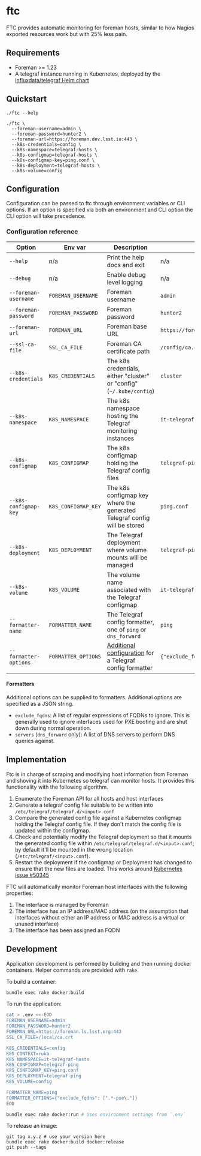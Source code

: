# ftc

FTC provides automatic monitoring for foreman hosts, similar to how Nagios exported resources work but with 25% less pain.

## Requirements

* Foreman >= 1.23
* A telegraf instance running in Kubernetes, deployed by the [influxdata/telegraf Helm chart][telegraf-helm-chart]

[telegraf-helm-chart]: https://https://github.com/influxdata/helm-charts/tree/master/charts/telegraf

## Quickstart

```
./ftc --help
```

```
./ftc \
  --foreman-username=admin \
  --foreman-password=hunter2 \
  --foreman-url=https://foreman.dev.lsst.io:443 \
  --k8s-credentials=config \
  --k8s-namespace=telegraf-hosts \
  --k8s-configmap=telegraf-hosts \
  --k8s-configmap-key=ping.conf \
  --k8s-deployment=telegraf-hosts \
  --k8s-volume=config
```

## Configuration

Configuration can be passed to ftc through environment variables or CLI options. If an option is specified via both an environment and CLI option the CLI option will take precedence.

### Configuration reference

| Option                | Env var             | Description                                                              | Example                           |
| ------                | -------             | -----------                                                              | -------                           |
| `--help`              | n/a                 | Print the help docs and exit                                             | n/a                               |
| `--debug`             | n/a                 | Enable debug level logging                                               | n/a                               |
| `--foreman-username`  | `FOREMAN_USERNAME`  | Foreman username                                                         | `admin`                           |
| `--foreman-password`  | `FOREMAN_PASSWORD`  | Foreman password                                                         | `hunter2`                         |
| `--foreman-url`       | `FOREMAN_URL`       | Foreman base URL                                                         | `https://foreman.ls.lsst.org:443` |
| `--ssl-ca-file`       | `SSL_CA_FILE`       | Foreman CA certificate path                                              | `/config/ca.crt`                  |
| `--k8s-credentials`   | `K8S_CREDENTIALS`   | The k8s credentials, either "cluster" or "config" (`~/.kube/config`)     | `cluster`                         |
| `--k8s-namespace`     | `K8S_NAMESPACE`     | The k8s namespace hosting the Telegraf monitoring instances              | `it-telegraf-hosts`               |
| `--k8s-configmap`     | `K8S_CONFIGMAP`     | The k8s configmap holding the Telegraf config files                      | `telegraf-ping`                   |
| `--k8s-configmap-key` | `K8S_CONFIGMAP_KEY` | The k8s configmap key where the generated Telegraf config will be stored | `ping.conf`                       |
| `--k8s-deployment`    | `K8S_DEPLOYMENT`    | The Telegraf deployment where volume mounts will be managed              | `telegraf-ping`                   |
| `--k8s-volume`        | `K8S_VOLUME`        | The volume name associated with the Telegraf configmap                   | `it-telegraf-hosts`               |
| `--formatter-name`    | `FORMATTER_NAME`    | The Telegraf config formatter, one of `ping` or `dns_forward`            | `ping`                            |
| `--formatter-options` | `FORMATTER_OPTIONS` | [Additional configuration](#formatters) for a Telegraf config formatter  | `{"exclude_fqdns": [".*-pxe\."]}` |

#### Formatters

Additional options can be supplied to formatters. Additional options are specified as a JSON string.

* `exclude_fqdns`: A list of regular expressions of FQDNs to ignore. This is generally used to ignore interfaces used for PXE booting and are shut down during normal operation.
* `servers` (`dns_forward` only): A list of DNS servers to perform DNS queries against.

## Implementation

Ftc is in charge of scraping and modifying host information from Foreman and shoving it into Kubernetes so telegraf can monitor hosts. It provides this functionality with the following algorithm.

1. Enumerate the Foreman API for all hosts and host interfaces
2. Generate a telegraf config file suitable to be written into `/etc/telegraf/telegraf.d/<input>.conf`
3. Compare the generated config file against a Kubernetes configmap holding the Telegraf config file. If they don't match the config file is updated within the configmap.
4. Check and potentially modify the Telegraf deployment so that it mounts the generated config file within `/etc/telegraf/telegraf.d/<input>.conf`; by default it'll be mounted in the wrong location (`/etc/telegraf/<input>.conf`).
5. Restart the deployment if the configmap or Deployment has changed to ensure that the new files are loaded. This works around [Kubernetes issue #50345][#50345]

[#50345]: https://github.com/kubernetes/kubernetes/issues/50345

FTC will automatically monitor Foreman host interfaces with the following properties:

1. The interface is managed by Foreman
2. The interface has an IP address/MAC address (on the assumption that interfaces without either an IP address or MAC address is a virtual or unused interface)
3. The interface has been assigned an FQDN

## Development

Application development is performed by building and then running docker containers. Helper commands are provided with `rake`.

To build a container:

```bash
bundle exec rake docker:build
```

To run the application:

```bash
cat > .env <<-EOD
FOREMAN_USERNAME=admin
FOREMAN_PASSWORD=hunter2
FOREMAN_URL=https://foreman.ls.lsst.org:443
SSL_CA_FILE=/local/ca.crt

K8S_CREDENTIALS=config
K8S_CONTEXT=ruka
K8S_NAMESPACE=it-telegraf-hosts
K8S_CONFIGMAP=telegraf-ping
K8S_CONFIGMAP_KEY=ping.conf
K8S_DEPLOYMENT=telegraf-ping
K8S_VOLUME=config

FORMATTER_NAME=ping
FORMATTER_OPTIONS={"exclude_fqdns": [".*-pxe\."]}
EOD

bundle exec rake docker:run # Uses environment settings from `.env`
```

To release an image:
```
git tag x.y.z # use your version here
bundle exec rake docker:build docker:release
git push --tags
```
